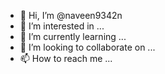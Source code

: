 - 👋 Hi, I’m @naveen9342n
- 👀 I’m interested in ...
- 🌱 I’m currently learning ...
- 💞️ I’m looking to collaborate on ...
- 📫 How to reach me ...

<!---
naveen9342n/naveen9342n is a ✨ special ✨ repository because its `README.md` (this file) appears on your GitHub profile.
You can click the Preview link to take a look at your changes.
--->
